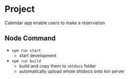 # Project

Calendar app enable users to make a reservation

## Node Command

- `npm run start`
    - start development
- `npm run build`
    - build and copy them to `shtdocs` folder
    - automatically upload whole shtdocs onto kiri server